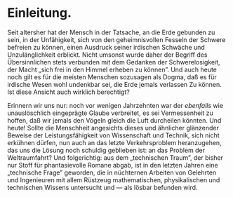 Einleitung.
===========

Seit altersher hat der Mensch in der Tatsache, an die Erde 
gebunden zu sein, in der Unfähigkeit, sich von den geheimnisvollen
Fesseln der Schwere befreien zu können, einen Ausdruck seiner
irdischen Schwäche und Unzulänglichkeit erblickt. Nicht umsonst
wurde daher der Begriff des Übersinnlichen stets verbunden mit
dem Gedanken der Schwerelosigkeit, der Macht „sich frei in den
Himmel erheben zu können”. Und auch heute noch gilt es für
die meisten Menschen sozusagen als Dogma, daß es für irdische
Wesen wohl undenkbar sei, die Erde jemals verlassen Zu können.
Ist diese Ansicht auch wirklich berechtigt?

Erinnern wir uns nur: noch vor wenigen Jahrzehnten war der
<em>ebenfalls</em> wie unauslöschlich eingeprägte Glaube verbreitet, es sei
Vermessenheit zu hoffen, daß wir jemals den Vögeln gleich die
Luft durcheilen könnten. Und heute! Sollte die Menschheit angesichts
dieses und ähnlicher glänzender Beweise der Leistungsfähigkeit
von Wissenschaft und Technik, sich nicht erkühnen dürfen,
nun auch an das letzte Verkehrsproblem heranzugehen, das uns
die Lösung noch schuldig geblieben ist: an das Problem der Weltraumfahrt?
Und folgerichtig: aus dem „technischen Traum”, der
bisher nur Stoff für phantasievolle Romane abgab, ist in den
letzten Jahren eine „technische Frage” geworden, die in nüchternen
Arbeiten von Gelehrten und Ingenieuren mit allem Rüstzeug mathematischen,
physikalischen und technischen Wissens untersucht und
— als lösbar befunden wird.

